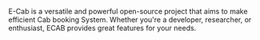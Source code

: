 E-Cab is a versatile and powerful open-source project that aims to make efficient Cab booking System. Whether you're a developer, researcher, or enthusiast, ECAB provides great features for your needs.
